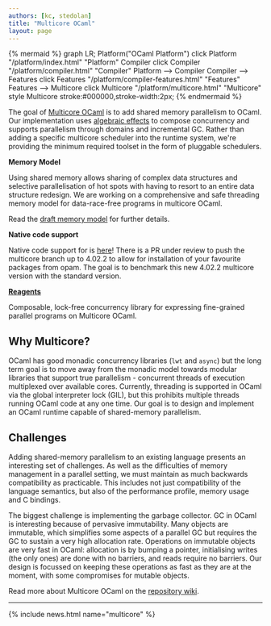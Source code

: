 ```yaml
---
authors: [kc, stedolan]
title: "Multicore OCaml"
layout: page
---
```


{% mermaid %}
graph LR;
Platform("OCaml Platform")
click Platform "/platform/index.html" "Platform"
Compiler
click Compiler "/platform/compiler.html" "Compiler"
Platform --> Compiler
Compiler --> Features
click Features "/platform/compiler-features.html" "Features"
Features --> Multicore
click Multicore "/platform/multicore.html" "Multicore"
style Multicore stroke:#000000,stroke-width:2px;
{% endmermaid %}

The goal of [Multicore OCaml](https://github.com/ocamllabs/ocaml-multicore) is to add shared memory parallelism to
OCaml. Our implementation uses [algebraic effects](http://www.eff-lang.org/) to compose concurrency and supports parallelism through domains and incremental GC. Rather than adding a specific multicore scheduler into the runtime system, we're providing the minimum required toolset in the form of pluggable schedulers.

**Memory Model**   

Using shared memory allows sharing of complex data structures and selective parallelisation of hot spots with having to resort to an entire data structure redesign. We are working on a comprehensive and safe threading memory model for data-race-free programs in multicore OCaml.

Read the [draft memory model](https://github.com/ocamllabs/ocaml-multicore/wiki/Memory-model) for further details.

**Native code support**

Native code support for is [here](https://github.com/ocamllabs/ocaml-multicore/commit/fc366191ff17fffa24aac34fad64c398d462af6d)! There is a PR under review to push the multicore branch up to 4.02.2 to allow for installation of your favourite packages from opam. The goal is to benchmark this new 4.02.2 multicore version with the standard version.

**[Reagents](https://github.com/ocamllabs/reagents)**

Composable, lock-free concurrency library for expressing fine-grained parallel programs on Multicore OCaml.

## Why Multicore?

OCaml has good monadic concurrency libraries (`lwt` and `async`) but the long term goal is to move away from the monadic model towards modular libraries that support true parallelism - concurrent threads of execution multiplexed over available cores. Currently, threading is supported in OCaml via the global interpreter lock (GIL), but this prohibits multiple threads running OCaml code at any one time. Our goal is to design and implement an OCaml runtime capable of shared-memory parallelism.

## Challenges

Adding shared-memory parallelism to an existing language presents an interesting set of challenges. As well as the difficulties of memory management in a parallel setting, we must maintain as much backwards compatibility as practicable. This includes not just compatibility of the language semantics, but also of the performance profile, memory usage and C bindings.

The biggest challenge is implementing the garbage collector. GC in OCaml is interesting because of pervasive immutability. Many objects are immutable, which simplifies some aspects of a parallel GC but requires the GC to sustain a very high allocation rate. Operations on immutable objects are very fast in OCaml: allocation is by bumping a pointer, initialising writes (the only ones) are done with no barriers, and reads require no barriers. Our design is focussed on keeping these operations as fast as they are at the moment, with some compromises for mutable objects.

Read more about Multicore OCaml on the [repository wiki](https://github.com/ocamllabs/ocaml-multicore/wiki).

----

{% include news.html name="multicore" %}
